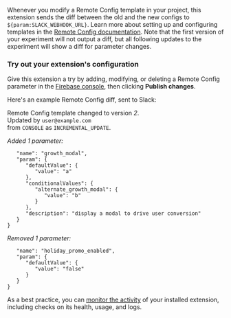 Whenever you modify a Remote Config template in your project, this extension sends the diff between the old and the new configs to `${param:SLACK_WEBHOOK_URL}`. Learn more about setting up and configuring templates in the [Remote Config documentation](https://firebase.google.com/docs/remote-config/templates). Note that the first version of your experiment will not output a diff, but all following updates to the experiment will show a diff for parameter changes.

### Try out your extension's configuration

Give this extension a try by adding, modifying, or deleting a Remote Config parameter in the [Firebase console](https://console.firebase.google.com/project/_/config), then clicking **Publish changes**.

Here's an example Remote Config diff, sent to Slack:

Remote Config template changed to version _2_.<br>
Updated by `user@example.com`<br>
from `CONSOLE` as `INCREMENTAL_UPDATE`.<br>

_Added 1 parameter:_

```{
   "name": "growth_modal",
   "param": {
      "defaultValue": {
         "value": "a"
      },
      "conditionalValues": {
         "alternate_growth_modal": {
            "value": "b"
         }
      },
      "description": "display a modal to drive user conversion"
   }
}
```

_Removed 1 parameter:_

```{
   "name": "holiday_promo_enabled",
   "param": {
      "defaultValue": {
         "value": "false"
      }
   }
}
```

As a best practice, you can [monitor the activity](https://firebase.google.com/docs/extensions/manage-installed-extensions#monitor) of your installed extension, including checks on its health, usage, and logs.
